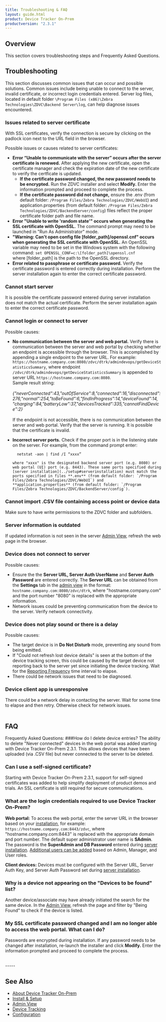 ```yaml
---
title: Troubleshooting & FAQ
layout: guide.html
product: Device Tracker On-Prem
productversion: "2.3.1"
---
```


## Overview

This section covers troubleshooting steps and Frequently Asked Questions.

## Troubleshooting

This section discusses common issues that can occur and possible solutions. Common issues include being unable to connect to the server, invalid certificate, or incorrect login credentials entered. Server log files, located in default folder `\Program Files (x86)\Zebra Technologies\ZDVC\Backend Server\log`, can help diagnose issues encountered.

### Issues related to server certificate

With SSL certificates, verify the connection is secure by clicking on the padlock icon next to the URL field in the browser.

Possible issues or causes related to server certificates:

- **Error “Unable to communicate with the server” occurs after the server certificate is renewed.** After applying the new certificate, open the certificate manager and check the expiration date of the new certificate to verify the certficate is updated.
  - **If the certificate password changed, the new password needs to be encrypted.** Run the ZDVC installer and select **Modify.** Enter the information prompted and proceed to complete the process.
  - **If the certificate password did not change,** ensure the .env (from default folder: `/Program Files/Zebra Technologies/ZDVC/WebUI`) and application.properties (from default folder: `/Program Files/Zebra Technologies/ZDVC/BackendServer/config`) files reflect the proper certificate folder path and file name.
- **Error "Unable to write 'random state'" occurs when generating the SSL certificate with OpenSSL.** The command prompt may need to be launched in "Run As Administrator" mode.
- **"Warning: Can't open config file [folder_path]/openssl.cnf" occurs when generating the SSL certificate with OpenSSL.** An OpenSSL variable may need to be set in the Windows system with the following command:
  `set OPENSSL_CONF=c:\[folder_path]\openssl.cnf`<br>
  where [folder_path] is the path to the OpenSSL directory.
- **Error related to passphrase or certificate password.** Verify the certificate password is entered correctly during installation. Perform the server installation again to enter the correct certificate password.

### Cannot start server

It is possible the certificate password entered during server installation does not match the actual certificate. Perform the server installation again to enter the correct certificate password.

### Cannot login or connect to server

Possible causes:

- **No communication between the server and web portal.** Verify there is communication between the server and web portal by checking whether an endpoint is accessible through the browser. This is accomplished by appending a single endpoint to the server URL. For example: `https://hostname.company.com:8080/zdvc/dtrk/admindevops/getDeviceStatisticsSummary`, where endpoint `/zdvc/dtrk/admindevops/getDeviceStatisticsSummary` is appended to server URL `https://hostname.company.com:8080`.<br>
  Sample result string:
  <br>
  <br>
  <i>
  {"neverConnected":43,"outOfService":8,"connected":16,"disconnected":276,"normal":254,"toBeFound":6,"findInProgress":14,"deviceFound":14,
  "charging":84,"batteryLow":37,"devicesTracked":335,"cannotFindDevice":2}
  </i>
  <br>
  <br>
  If the endpoint is not accessible, there is no communication between the server and web portal. Verify that the server is running. It is possible that the certificate is invalid.

- **Incorrect server ports.** Check if the proper port is in the listening state on the server. For example, from the command prompt enter:

        netstat -aon | find /I “xxxx”

      where "xxxx" is the designated backend server port (e.g. 8080) or web portal (UI) port (e.g. 8443). These same ports specified during [server installation](../setup#serverinstallation) must match the ports specified in files **.env** (from default folder: `/Program Files/Zebra Technologies/ZDVC/WebUI`) and **application.properties** (from default folder: `/Program Files/Zebra Technologies/ZDVC/BackendServer/config`).

### Cannot import .CSV file containing access point or device data

Make sure to have write permissions to the ZDVC folder and subfolders.

### Server information is outdated

If updated information is not seen in the server [Admin View](../admin), refresh the web page in the browser.

### Device does not connect to server

Possible causes:

- Ensure the the **Server URL, Server Auth UserName** and **Server Auth Password** are entered correctly. The **Server URL** can be obtained from the **Settings** tab in the [admin view](../admin) in the format: `hostname.company.com:8080/zdvc/dtrk`, where "hostname.company.com" and the port number "8080" is replaced with the appropriate information.
- Network issues could be preventing communication from the device to the server. Verify network connectivity.

### Device does not play sound or there is a delay

Possible causes:

- The target device is in **Do Not Disturb** mode, preventing any sound from being emitted.
- If "Could not refresh lost device details" is seen at the bottom of the device tracking screen, this could be caused by the target device not reporting back to the server yet since initiating the device tracking. Wait for the [Reporting Frequency](../config) time interval to elapse.
- There could be network issues that need to be diagnosed.

### Device client app is unresponsive

There could be a network delay in contacting the server. Wait for some time to elapse and then retry. Otherwise check for network issues.
<br>
<br>

## FAQ

Frequently Asked Questions:
###How do I delete device entries?
The ability to delete "Never connected" devices in the web portal was added starting with Device Tracker On-Prem 2.3.1. This allows devices that have been uploaded (via .CSV file) but never connected to the server to be deleted.

### Can I use a self-signed certificate?

Starting with Device Tracker On-Prem 2.3.1, support for self-signed certificates was added to help simplify deployment of product demos and trials. An SSL certificate is still required for secure communications.
<br>

### What are the login credentials required to use Device Tracker On-Prem?

**Web portal:** To access the web portal, enter the server URL in the browser based on your [installation](../setup#serverinstallation), for example: `https://hostname.company.com:8443/zdvc`, where "hostname.company.com:8443" is replaced with the appropriate domain and port number. The default super administrator user name is **SAdmin**. The password is the **SuperAdmin and DB Password** entered during [server installation](../setup#serverinstallation). [Additional users can be added](../admin#manageusers) based on Admin, Manager, and User roles.

**Client devices:** Devices must be configured with the Server URL, Server Auth Key, and Server Auth Password set during [server installation](../setup#serverinstallation).

### Why is a device not appearing on the "Devices to be found" list?

Another device/associate may have already initiated the search for the same device. In the [Admin View](../admin), refresh the page and filter by "Being Found" to check if the device is listed.

### My SSL certificate password changed and I am no longer able to access the web portal. What can I do?

Passwords are encrypted during installation. If any password needs to be changed after installation, re-launch the installer and click **Modify.** Enter the information prompted and proceed to complete the process.

<br>
<!-- -->
-----

## See Also

- [About Device Tracker On-Prem](../about)
- [Install & Setup](../setup)
- [Admin View](../admin)
- [Device Tracking](../mgmt)
- [Configuration](../config)

